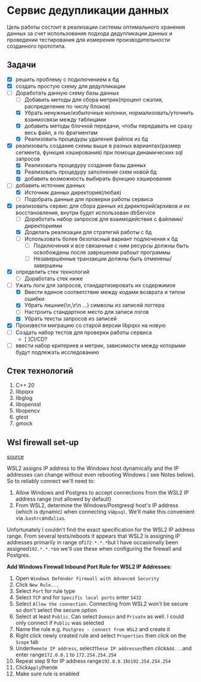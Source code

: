 # Сервис дедупликации данных

Цель работы состоит в реализации системы оптимального хранения
данных за счет использования подхода дедупликации данных и проведении
тестирования для измерения производительности созданного прототипа.

## Задачи

- [x] решить проблему с подключением к бд
- [x] создать простую схему для дедупликации
- [ ] Доработать данную схему базы данных
  - [ ] Добавить методы для сбора метрик(процент сжатия, распределение по числу блоков)
  - [x] Убрать ненужные/избыточные колонки, нормализовать/уточнить взаимосвязи между таблицами
  - [x] добавить методы блочной передачи, чтобы передавать не сразу весь файл, а по фрагментам
  - [x] Реализовать процедуры удаления файлов из бд
- [x] реализовать создание схемы выше в разных вариантах(размер сегмента, функция хэширования) при помощи динамических sql запросов
  - [x] Реализовать процедуру создания базы данных
  - [x] Реализовать процедуру заполнения схем новой бд
  - [x] добавить возможность выбирать функцию хэширования
- [ ] добавить источник данных
  - [x] Источник данных директория(любая)
  - [ ] Подобрать данные для проверки работы сервиса
- [x] реализовать сервис для сбора данных из директорий/архивов и их восстановления, внутри будет использован dbService
  - [ ] Доработать набор запросов для взаимодействия с файлами/директориями
  - [x] Доделать реализации для стратегий работы с бд
  - [ ] Использовать более безопасный вариант подлючения к бд
    - [ ] Подключения и все связанные с ним ресурсы должны быть освобождены после заврешеняи рабоыт программы
    - [ ] Незавершённые транзакции должны быть отменены/завершены
- [x] определить стек технологий
  - [ ] Доработать стек ниже
- [ ] Ужать логи для запросов, стандартизировать их содержимое
  - [x] Ввести единое соответствие между кодами возврата и типом ошибки
  - [x] Убрать лишние(\n,\r\n ...) символы из записей логгера
  - [ ] Настроить стандартное место для записи логов
  - [x] Убрать тексты запросов из записей
- [x] Произвести миграцию со старой версии libpqxx на новую
- [ ] Создать набор тестов для проверки работы сервиса
  - [ ]CI/CD?
- [ ] ввести набор критериев и метрик, зависимости между которыми будут подлежать исследованию
## Стек технологий
1. C++ 20
2. libpqxx
3. libglog
4. libopenssl
5. libopencv
6. gtest
7. gmock
## Wsl firewall set-up

[source](https://stackoverflow.com/questions/56824788/how-to-connect-to-windows-postgres-database-from-wsl)

WSL2 assigns IP address to the Windows host dynamically and the IP addresses can change without even rebooting Windows (
see Notes below). So to reliably connect we'll need to:

1. Allow Windows and Postgres to accept connections from the WSL2 IP address range (not allowed by default)
2. From WSL2, determine the Windows/Postgresql host's IP address (which is dynamic) when connecting via`psql`. We'll
   make this convenient via`.bashrc`and`alias`.

Unfortunately I couldn't find the exact specification for the WSL2 IP address range. From several tests/reboots it
appears that WSL2 is assigning IP addresses primarily in range of`172.*.*.*`but I have occasionally been
assigned`192.*.*.*`so we'll use these when configuring the firewall and Postgres.

**Add Windows Firewall Inbound Port Rule for WSL2 IP Addresses:**

1. Open `Windows Defender Firewall with Advanced Security`
2. Click `New Rule...`
3. Select `Port` for rule type
4. Select `TCP` and for `Specific local ports` enter `5432`
5. Select `Allow the connection`. Connecting from WSL2 won't be secure so don't select the secure option
6. Select at least `Public`. Can select `Domain` and `Private` as well. I could only connect if `Public` was selected
7. Name the rule e.g. `Postgres - connect from WSL2` and create it
8. Right click newly created rule and select `Properties` then click on the `Scope` tab
9. Under`Remote IP address`, select`These IP addresses`then click`Add...`and enter range`172.0.0.1` to `172.254.254.254`
10. Repeat step 9 for IP address range`192.0.0.1`to`192.254.254.254`
11. Click`Apply`then`OK`
12. Make sure rule is enabled
